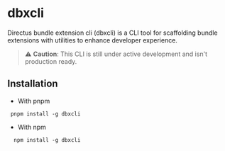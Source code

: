 # dbxcli

Directus bundle extension cli (dbxcli) is a CLI tool for scaffolding bundle extensions with utilities to enhance developer experience.

> ⚠️ **Caution**: This CLI is still under active development and isn't production ready.

## Installation

-    With pnpm

```shell
 pnpm install -g dbxcli
```

-    With npm

```shell
  npm install -g dbxcli
```
